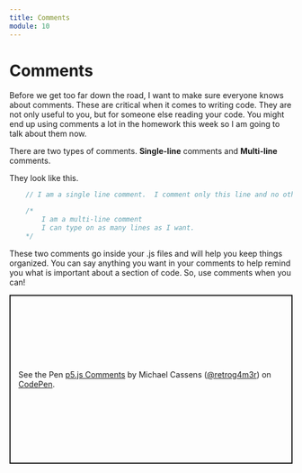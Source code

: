 ```yaml
---
title: Comments
module: 10
---
```


# Comments

Before we get too far down the road, I want to make sure everyone knows about comments. These are critical when it comes to writing code. They are not only useful to you, but for someone else reading your code.  You might end up using comments a lot in the homework this week so I am going to talk about them now.

There are two types of comments.  **Single-line** comments and **Multi-line** comments.

They look like this.

```js
    // I am a single line comment.  I comment only this line and no other

    /*
        I am a multi-line comment
        I can type on as many lines as I want.
    */
```

These two comments go inside your .js files and will help you keep things organized. You can say anything you want in your comments to help remind you what is important about a section of code.  So, use comments when you can!

<p class="codepen" data-height="600" data-theme-id="dark" data-default-tab="html,result" data-slug-hash="xxLXXgx" data-editable="true" data-user="retrog4m3r" style="height: 300px; box-sizing: border-box; display: flex; align-items: center; justify-content: center; border: 2px solid; margin: 1em 0; padding: 1em;">
  <span>See the Pen <a href="https://codepen.io/retrog4m3r/pen/xxLXXgx">
  p5.js Comments</a> by Michael Cassens (<a href="https://codepen.io/retrog4m3r">@retrog4m3r</a>)
  on <a href="https://codepen.io">CodePen</a>.</span>
</p>
<script async src="https://cpwebassets.codepen.io/assets/embed/ei.js"></script>

